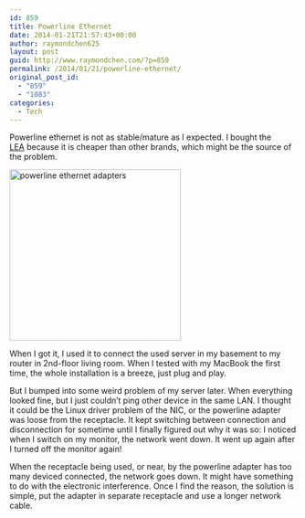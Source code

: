 ```yaml
---
id: 859
title: Powerline Ethernet
date: 2014-01-21T21:57:43+00:00
author: raymondchen625
layout: post
guid: http://www.raymondchen.com/?p=859
permalink: /2014/01/21/powerline-ethernet/
original_post_id:
  - "859"
  - "1083"
categories:
  - Tech
---
```

Powerline ethernet is not as stable/mature as I expected. I bought the [LEA](http://www.amazon.ca/gp/product/B003K12EZ0/ref=ox_ya_os_product) because it is cheaper than other brands, which might be the source of the problem.

[<img class="alignleft size-full wp-image-861" alt="powerline ethernet adapters" src="http://www.raymondchen.com/wp-content/uploads/2014/01/powerline-ethernet-adapters.jpg" width="300" height="300" />](http://www.raymondchen.com/wp-content/uploads/2014/01/powerline-ethernet-adapters.jpg)

When I got it, I used it to connect the used server in my basement to my router in 2nd-floor living room. When I tested with my MacBook the first time, the whole installation is a breeze, just plug and play.

But I bumped into some weird problem of my server later. When everything looked fine, but I just couldn&#8217;t ping other device in the same LAN. I thought it could be the Linux driver problem of the NIC, or the powerline adapter was loose from the receptacle. It kept switching between connection and disconnection for sometime until I finally figured out why it was so: I noticed when I switch on my monitor, the network went down. It went up again after I turned off the monitor again!

When the receptacle being used, or near, by the powerline adapter has too many deviced connected, the network goes down. It might have something to do with the electronic interference. Once I find the reason, the solution is simple, put the adapter in separate receptacle and use a longer network cable.